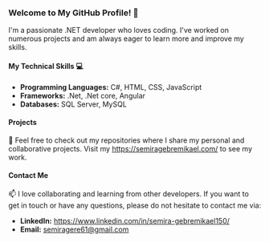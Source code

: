 ### Welcome to My GitHub Profile! 👋
I'm a passionate .NET developer who loves coding. I've worked on numerous projects and am always eager to learn more and improve my skills.

#### My Technical Skills 💻
- **Programming Languages:** C#, HTML, CSS, JavaScript
- **Frameworks:** .Net, .Net core, Angular
- **Databases:** SQL Server, MySQL

#### Projects
📁 Feel free to check out my repositories where I share my personal and collaborative projects. Visit my https://semiragebremikael.com/ to see my work.

#### Contact Me
📫 I love collaborating and learning from other developers. If you want to get in touch or have any questions, please do not hesitate to contact me via:
- **LinkedIn:** https://www.linkedin.com/in/semira-gebremikael150/
- **Email:** semiragere61@gmail.com
